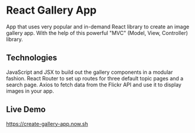 React Gallery App
====================
App that uses very popular and in-demand React library to create an image gallery app. With the help of this powerful "MVC" (Model, View, Controller) library.


Technologies
--------------
JavaScript and JSX to build out the gallery components in a modular fashion.
React Router to set up routes for three default topic pages and a search page.
Axios to fetch data from the Flickr API and use it to display images in your app.


Live Demo
--------------
https://create-gallery-app.now.sh
